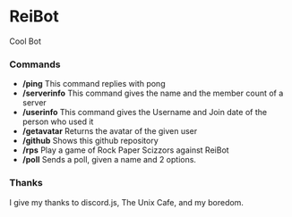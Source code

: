 # ReiBot

Cool Bot

### Commands

+ **/ping** This command replies with pong
+ **/serverinfo** This command gives the name and the member count of a server
+ **/userinfo** This command gives the Username and Join date of the person who used it
+ **/getavatar** Returns the avatar of the given user
+ **/github** Shows this github repository
+ **/rps** Play a game of Rock Paper Scizzors against ReiBot
+ **/poll** Sends a poll, given a name and 2 options.

### Thanks
I give my thanks to discord.js, The Unix Cafe, and my boredom.
